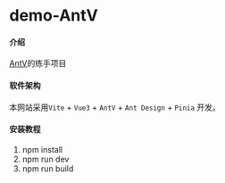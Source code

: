 # demo-AntV

#### 介绍

[AntV](https://antv.antgroup.com/)的练手项目

#### 软件架构

本网站采用`Vite` + `Vue3` + `AntV` + `Ant Design` + `Pinia` 开发。

#### 安装教程

1.  npm install
2.  npm run dev
3.  npm run build
